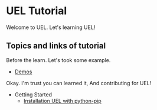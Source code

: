 # UEL Tutorial

Welcome to UEL. Let's learning UEL!

## Topics and links of tutorial

Before the learn. Let's took some example.

- [Demos](./demos.md)

Okay. I'm trust you can learned it, And contributing for UEL!

- Getting Started
    - [Installation UEL with python-pip](./getting-started/installation.md)
